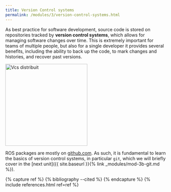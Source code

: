 ```yaml
---
title: Version Control systems
permalink: /modules/3/version-control-systems.html
---
```


As best practice for software development, source code is stored on repositories tracked by **version control systems**, which allows for managing software changes over time. This is extremely important for teams of multiple people, but also for a single developer it provides several benefits, including the ability to back up the code, to mark changes and histories, and recover past versions.

<a title="Edubevi / CC BY-SA (https://creativecommons.org/licenses/by-sa/4.0)" href="https://commons.wikimedia.org/wiki/File:Vcs_distribuit.png"><img width="256" alt="Vcs distribuit" src="https://upload.wikimedia.org/wikipedia/commons/1/13/Vcs_distribuit.png"></a>

ROS packages are mostly on [github.com](github.com). As such, it is fundamental to learn the basics of version control systems, in particular `git`, which we will briefly cover in the [next unit]({{ site.baseurl }}{% link _modules/mod-3b-git.md %}).


{% capture ref %}
{% bibliography --cited %}
{% endcapture %}
{% include references.html ref=ref %}
